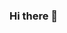### Hi there 👋

<!--
**VictorBjerg/VictorBjerg** is a ✨ _special_ ✨ repository because its `README.md` (this file) appears on your GitHub profile.

- 🔭 Lærer at kode.
- 🌱 Wubwub

-->
